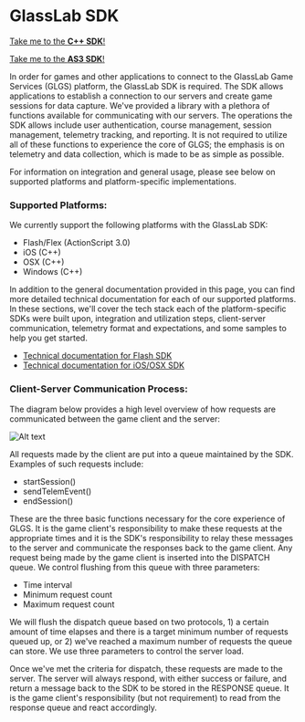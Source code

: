 # GlassLab SDK

[Take me to the **C++ SDK**!](https://github.com/GlasslabGames/GlassLabSDK-cpp/ "Take me to the **C++ SDK**!")

[Take me to the **AS3 SDK**!](https://github.com/GlasslabGames/GlassLabSDK-as3/ "Take me to the **AS3 SDK**!")

In order for games and other applications to connect to the GlassLab Game Services (GLGS) platform, the GlassLab SDK is required. The SDK allows applications to establish a connection to our servers and create game sessions for data capture. We've provided a library with a plethora of functions available for communicating with our servers. The operations the SDK allows include user authentication, course management, session management, telemetry tracking, and reporting. It is not required to utilize all of these functions to experience the core of GLGS; the emphasis is on telemetry and data collection, which is made to be as simple as possible.

For information on integration and general usage, please see below on supported platforms and platform-specific implementations.

### Supported Platforms:

We currently support the following platforms with the GlassLab SDK:
- Flash/Flex (ActionScript 3.0)
- iOS (C++)
- OSX (C++)
- Windows (C++)

In addition to the general documentation provided in this page, you can find more detailed technical documentation for each of our supported platforms. In these sections, we'll cover the tech stack each of the platform-specific SDKs were built upon, integration and utilization steps, client-server communication, telemetry format and expectations, and some samples to help you get started.
- [Technical documentation for Flash SDK](https://github.com/GlasslabGames/GlassLabSDK/tree/master/FlashSDK/ "Technical documentation for Flash SDK")
- [Technical documentation for iOS/OSX SDK](https://github.com/GlasslabGames/GlassLabSDK/tree/master/OSX-iOS/ "Technical documentation for iOS/OSX SDK")

### Client-Server Communication Process:

The diagram below provides a high level overview of how requests are communicated between the game client and the server:

![Alt text](https://github.com/GlasslabGames/GlassLabSDK/tree/master/docs/Client_Server_Communication_With_SDK.png)

All requests made by the client are put into a queue maintained by the SDK. Examples of such requests include:
- startSession()
- sendTelemEvent()
- endSession()

These are the three basic functions necessary for the core experience of GLGS. It is the game client's responsibility to make these requests at the appropriate times and it is the SDK's responsibility to relay these messages to the server and communicate the responses back to the game client. Any request being made by the game client is inserted into the DISPATCH queue. We control flushing from this queue with three parameters:
- Time interval
- Minimum request count
- Maximum request count

We will flush the dispatch queue based on two protocols, 1) a certain amount of time elapses and there is a target minimum number of requests queued up, or 2) we've reached a maximum number of requests the queue can store. We use three parameters to control the server load.

Once we've met the criteria for dispatch, these requests are made to the server. The server will always respond, with either success or failure, and return a message back to the SDK to be stored in the RESPONSE queue. It is the game client's responsibility (but not requirement) to read from the response queue and react accordingly.